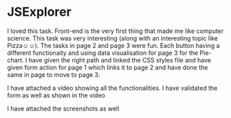 
# JSExplorer

I loved this task. Front-end is the very first thing that made me like computer science. This task was very interesting (along with an interesting topic like Pizza☺☺). The tasks in page 2 and page 3 were fun.
Each button having a different functionaity and using data visualisation for page 3 for the Pie-chart.
I have given the right path and linked the CSS styles file and have given form action for page 1 which links it to page 2 and have done the same in page to move to page 3.

I have attached a video showing all the functionalities. I have validated the form as well as shown in the video

I have attached the screenshots as well

